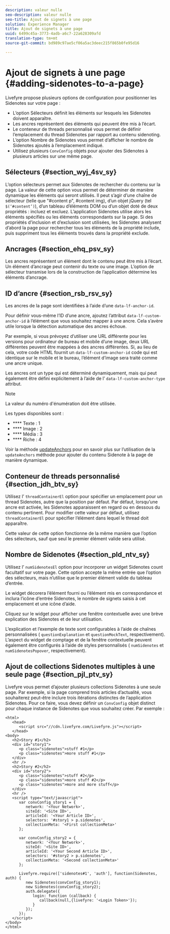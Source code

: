 ```yaml
---
description: valeur nulle
seo-description: valeur nulle
seo-title: Ajout de signets à une page
solution: Experience Manager
title: Ajout de signets à une page
uuid: 6499c45a-3773-4adb-a6c7-22a628309afd
translation-type: tm+mt
source-git-commit: bd989c97ae5cf06a5ac3deec215f865b0fe95d16

---
```



# Ajout de signets à une page {#adding-sidenotes-to-a-page}

Livefyre propose plusieurs options de configuration pour positionner les Sidenotes sur votre page :

* L’option Sélecteurs définit les éléments sur lesquels les Sidenotes doivent apparaître.
* Les ancres représentent des éléments qui peuvent être mis à l’écart.
* Le conteneur de threads personnalisé vous permet de définir l’emplacement du thread Sidenotes par rapport au contenu sidenoting.
* L’option Nombre de Sidenotes vous permet d’afficher le nombre de Sidenotes ajoutés à l’emplacement indiqué.
* Utilisez plusieurs `ConvConfig` objets pour ajouter des Sidenotes à plusieurs articles sur une même page.

## Sélecteurs {#section_wyj_4sv_sy}

L’option sélecteurs permet aux Sidenotes de rechercher du contenu sur la page. La valeur de cette option vous permet de déterminer de manière dynamique les éléments qui seront utilisés. Il peut s’agir d’une chaîne de sélecteur (telle que "#content p", #content img), d’un objet jQuery (tel `$(‘#content’)`), d’un tableau d’éléments DOM ou d’un objet doté de deux propriétés : incluez et excluez. L’application Sidenotes utilise alors les éléments spécifiés ou les éléments correspondants sur la page. Si des propriétés d’inclusion et d’exclusion sont utilisées, les Sidenotes analysent d’abord la page pour rechercher tous les éléments de la propriété include, puis suppriment tous les éléments trouvés dans la propriété exclude.

## Ancrages {#section_ehq_psv_sy}

Les ancres représentent un élément dont le contenu peut être mis à l’écart. Un élément d’ancrage peut contenir du texte ou une image. L’option de sélecteur transmise lors de la construction de l’application détermine les éléments d’ancrage.

## ID d’ancre {#section_rsb_rsv_sy}

Les ancres de la page sont identifiées à l’aide d’une `data-lf-anchor-id`.

Pour définir vous-même l’ID d’une ancre, ajoutez l’attribut `data-lf-custom-anchor-id` à l’élément que vous souhaitez mapper à une ancre. Cela s’avère utile lorsque la détection automatique des ancres échoue.

Par exemple, si vous prévoyez d’utiliser une URL différente pour les versions pour ordinateur de bureau et mobile d’une image, deux URL différentes peuvent être mappées à des ancres différentes. Si, au lieu de cela, votre code HTML fournit un `data-lf-custom-anchor-id` code qui est identique sur le mobile et le bureau, l’élément d’image sera traité comme une ancre unique.

Les ancres ont un type qui est déterminé dynamiquement, mais qui peut également être défini explicitement à l’aide de l’ `data-lf-custom-anchor-type` attribut.

>[!NOTE]
>
>La valeur du numéro d'énumération doit être utilisée.

Les types disponibles sont :

* **** Texte : 1
* **** Image : 2
* **** Média : 3
* **** Riche : 4

Voir la méthode [updateAnchors](/help/implementation/c-app-integrations/c-sidenotes-integration/update-anchors-method.md) pour en savoir plus sur l’utilisation de la `updateAnchors` méthode pour ajouter du contenu Sidenote à la page de manière dynamique.

## Conteneur de threads personnalisé {#section_jdh_btv_sy}

Utilisez l’ `threadContainerEl` option pour spécifier un emplacement pour un thread Sidenotes, autre que la position par défaut. Par défaut, lorsqu’une ancre est activée, les Sidenotes apparaissent en regard ou en dessous du contenu pertinent. Pour modifier cette valeur par défaut, utilisez `threadContainerEl` pour spécifier l’élément dans lequel le thread doit apparaître.

Cette valeur de cette option fonctionne de la même manière que l’option des sélecteurs, sauf que seul le premier élément valide sera utilisé.

## Nombre de Sidenotes {#section_pld_ntv_sy}

Utilisez l’ `numSidenotesEl` option pour incorporer un widget Sidenotes count facultatif sur votre page. Cette option accepte la même entrée que l’option des sélecteurs, mais n’utilise que le premier élément valide du tableau d’entrée.

Le widget décorera l’élément fourni ou l’élément mis en correspondance et inclura l’icône d’entrée Sidenotes, le nombre de signets saisis à cet emplacement et une icône d’aide.

Cliquez sur le widget pour afficher une fenêtre contextuelle avec une brève explication des Sidenotes et de leur utilisation.

L’explication et l’exemple de texte sont configurables à l’aide de chaînes personnalisées ( `questionExplanation` et `questionMockText`, respectivement). L’aspect du widget de comptage et de la fenêtre contextuelle peuvent également être configurés à l’aide de styles personnalisés ( `numSidenotes` et `numSidenotesPopover`, respectivement).

## Ajout de collections Sidenotes multiples à une seule page {#section_pjl_ptv_sy}

Livefyre vous permet d’ajouter plusieurs collections Sidenotes à une seule page. Par exemple, si la page comprend trois articles d’actualité, vous souhaiterez peut-être inclure trois itérations distinctes de l’application Sidenotes. Pour ce faire, vous devez définir un `ConvConfig` objet distinct pour chaque instance de Sidenotes que vous souhaitez créer. Par exemple :

```
<html> 
   <head> 
      <script src="//cdn.livefyre.com/Livefyre.js"></script> 
   </head> 
<body> 
   <h2>Story #1</h2> 
   <div id="story1"> 
      <p class="sidenotes">stuff #1</p> 
      <p class="sidenotes">more stuff #1</p> 
   </div> 
   <hr /> 
   <h2>Story #2</h2> 
   <div id="story2"> 
      <p class="sidenotes">stuff #2</p> 
      <p class="sidenotes">more stuff #2</p> 
      <p class="sidenotes">more and more stuff</p> 
   </div> 
   <hr /> 
   <script type="text/javascript"> 
      var convConfig_story1 = { 
         network: '<Your Network>', 
         siteId: '<Site ID>', 
         articleId: '<Your Article ID>', 
         selectors: '#story1 > p.sidenotes', 
         collectionMeta: '<First collectionMeta>' 
      }; 
  
      var convConfig_story2 = { 
         network: '<Your Network>', 
         siteId: '<Site ID>', 
         articleId: '<Your Second Article ID>', 
         selectors: '#story2 > p.sidenotes', 
         collectionMeta: '<Second collectionMeta>' 
      }; 
  
      Livefyre.require(['sidenotes#1', 'auth'], function(Sidenotes, auth) { 
         new Sidenotes(convConfig_story1); 
         new Sidenotes(convConfig_story2); 
         auth.delegate({ 
            login: function (callback) { 
               callback(null,{livefyre: '<Login Token>'}); 
            } 
         }); 
      }); 
   </script> 
</body> 
</html>
```
